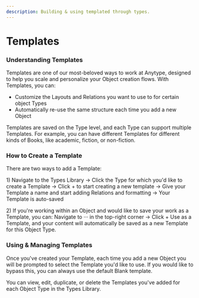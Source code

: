 ```yaml
---
description: Building & using templated through types.
---
```


# Templates

### Understanding Templates

Templates are one of our most-beloved ways to work at Anytype, designed to help you scale and personalize your Object creation flows. With Templates, you can:

* Customize the Layouts and Relations you want to use to for certain object Types
* Automatically re-use the same structure each time you add a new Object

Templates are saved on the Type level, and each Type can support multiple Templates. For example, you can have different Templates for different kinds of Books, like academic, fiction, or non-fiction.&#x20;

### How to Create a Template

There are two ways to add a Template:&#x20;

1\) Navigate to the Types Library → Click the Type for which you'd like to create a Template → Click + to start creating a new template → Give your Template a name and start adding Relations and formatting → Your Template is auto-saved

2\) If you're working within an Object and would like to save your work as a Template, you can: Navigate to ··· in the top-right corner → Click + Use as a Template, and your content will automatically be saved as a new Template for this Object Type.

### Using & Managing Templates

Once you've created your Template, each time you add a new Object you will be prompted to select the Template you'd like to use. If you would like to bypass this, you can always use the default Blank template.

You can view, edit, duplicate, or delete the Templates you've added for each Object Type in the Types Library.
